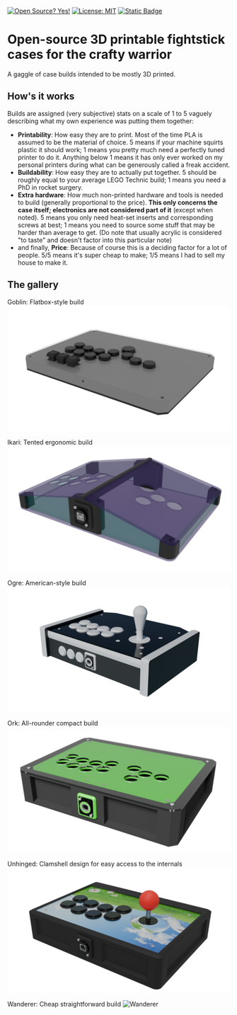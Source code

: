 [![Open Source? Yes!](https://badgen.net/badge/Open%20Source%20%3F/Yes%21/blue?icon=github)](https://github.com/Naereen/badges/) [![License: MIT](https://img.shields.io/badge/License-MIT-yellow.svg)](https://opensource.org/licenses/MIT) [![Static Badge](https://img.shields.io/badge/Made_with-Blender-orange)](https://www.blender.org/)

# Open-source 3D printable fightstick cases for the crafty warrior

A gaggle of case builds intended to be mostly 3D printed.

## How's it works

Builds are assigned (very subjective) stats on a scale of 1 to 5 vaguely describing what my own experience was putting them together:  

- **Printability**: How easy they are to print. Most of the time PLA is assumed to be the material of choice. 5 means if your machine squirts plastic it should work; 1 means you pretty much need a perfectly tuned printer to do it. Anything below 1 means it has only ever worked on my personal printers during what can be generously called a freak accident.
- **Buildability**: How easy they are to actually put together. 5 should be roughly equal to your average LEGO Technic build; 1 means you need a PhD in rocket surgery.
- **Extra hardware**: How much non-printed hardware and tools is needed to build (generally proportional to the price). **This only concerns the case itself; electronics are not considered part of it** (except when noted). 5 means you only need heat-set inserts and corresponding screws at best; 1 means you need to source some stuff that may be harder than average to get. (Do note that usually acrylic is considered "to taste" and doesn't factor into this particular note)
- and finally, **Price**: Because of course this is a deciding factor for a lot of people. 5/5 means it's super cheap to make; 1/5 means I had to sell my house to make it.

## The gallery

Goblin: Flatbox-style build  
![Goblin](img/goblin.png)

Ikari: Tented ergonomic build
![Ikari](img/ikari.png)

Ogre: American-style build
![Ogre](img/ogre.png)

Ork: All-rounder compact build
![Ork](img/ork.png)

Unhinged: Clamshell design for easy access to the internals
![Unhinged](img/unhinged.png)

Wanderer: Cheap straightforward build
![Wanderer](img/wanderer.png)
